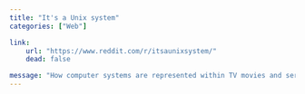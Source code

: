 ```yaml
---
title: "It's a Unix system"
categories: ["Web"]

link:
    url: "https://www.reddit.com/r/itsaunixsystem/"
    dead: false

message: "How computer systems are represented within TV movies and series"
---
```

